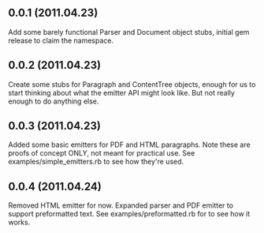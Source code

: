 ## 0.0.1 (2011.04.23)

Add some barely functional Parser and Document object stubs, initial gem release
to claim the namespace.

## 0.0.2 (2011.04.23)

Create some stubs for Paragraph and ContentTree objects, enough for us to start
thinking about what the emitter API might look like. But not really enough to do
anything else.

## 0.0.3 (2011.04.23)

Added some basic emitters for PDF and HTML paragraphs. Note these are proofs of
concept ONLY, not meant for practical use. See examples/simple_emitters.rb to
see how they're used.

## 0.0.4 (2011.04.24)

Removed HTML emitter for now. Expanded parser and PDF emitter to support
preformatted text. See examples/preformatted.rb for to see how it works.
